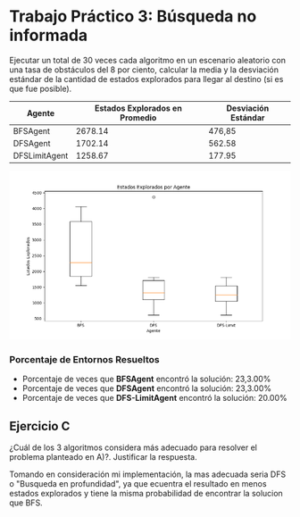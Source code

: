 # Trabajo Práctico 3: Búsqueda no informada

Ejecutar un total de 30 veces cada algoritmo en un escenario aleatorio con una tasa de obstáculos del 8 por ciento, calcular la media y la desviación estándar de la cantidad de estados explorados para llegar al destino (si es que fue posible).

| Agente           | Estados Explorados en Promedio | Desviación Estándar |
|------------------|--------------------------------|---------------------|
| BFSAgent         | 2678.14                        | 476,85             |
| DFSAgent         | 1702.14                        | 562.58             |
| DFSLimitAgent         | 1258.67                         | 177.95             |

![Boxplot de los estados explorados](pics/states_explored.png)

### Porcentaje de Entornos Resueltos
+ Porcentaje de veces que **BFSAgent** encontró la solución: 23,3.00%
+ Porcentaje de veces que **DFSAgent** encontró la solución: 23,3.00%
+ Porcentaje de veces que **DFS-LimitAgent** encontró la solución: 20.00%

## Ejercicio C

¿Cuál de los 3 algoritmos considera más adecuado para resolver el problema planteado en A)?. Justificar la respuesta.

Tomando en consideración mi implementación, la mas adecuada seria DFS o "Busqueda en profundidad", ya que ecuentra el resultado en menos estados explorados y tiene la misma probabilidad de encontrar la solucion que BFS. 